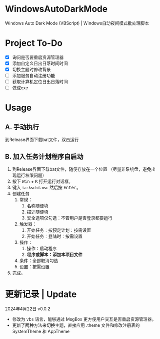 # WindowsAutoDarkMode
Windows Auto Dark Mode (VBScript) | Windows自动夜间模式批处理脚本

# Project To-Do
- [x] 询问是否要重启资源管理器
- [x] 添加自定义日出日落时间时间
- [x] 切换主题时修改背景
- [ ] 添加服务自动注册功能
- [ ] 获取计算机定位日出日落时间
- [ ] ~~做成exe~~

# Usage
## A. 手动执行
到Release界面下载bat文件，双击运行
## B. 加入任务计划程序自启动
1. 到Release界面下载bat文件，随便存放在一个位置
（尽量非系统盘，避免出现运行权限问题）
2. 按下 <kbd>Win</kbd> + <kbd>R</kbd> 打开运行对话框。
3. 键入 `taskschd.msc` 然后按 <kbd>Enter</kbd>。
4. 创建任务
   1. 常规：
      1. 名称随便填
      2. 描述随便填
      3. 安全选项仅勾选：不管用户是否登录都要运行
   2. 触发器：
      1. 开始任务：按预定计划：按需设置
      2. 开始任务：登陆时：按需设置
   3. 操作：
      1. 操作：启动程序
      2. **程序或脚本：添加本项目文件**
   4. 条件：全部取消勾选
   5. 设置：按需设置
5. 完成。

# 更新记录 | Update
2024年4月22日 v0.0.2
- 修改为 vbs 语言，能够通过 MsgBox 更方便用户交互是否重启资源管理器。
- 更新了两种方法来切换主题，直接应用 .theme 文件和修改注册表的 SystemTheme 和 AppTheme